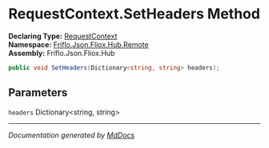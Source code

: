 ﻿<!--  
  <auto-generated>   
    The contents of this file were generated by a tool.  
    Changes to this file may be list if the file is regenerated  
  </auto-generated>   
-->

# RequestContext.SetHeaders Method

**Declaring Type:** [RequestContext](../index.md)  
**Namespace:** [Friflo.Json.Fliox.Hub.Remote](../../index.md)  
**Assembly:** Friflo.Json.Fliox.Hub

```csharp
public void SetHeaders(Dictionary<string, string> headers);
```

## Parameters

`headers`  Dictionary\<string, string\>

___

*Documentation generated by [MdDocs](https://github.com/ap0llo/mddocs)*
